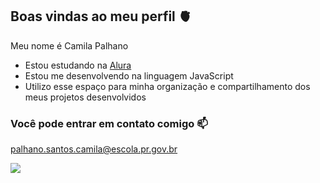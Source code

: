 ## Boas vindas ao meu perfil 🫀

 Meu nome é Camila Palhano 

 - Estou estudando na [Alura](https://www.alura.com.br)
 - Estou me desenvolvendo na linguagem JavaScript
 - Utilizo esse espaço para minha organização e compartilhamento dos meus projetos desenvolvidos

### Você pode entrar em contato comigo 📫

palhano.santos.camila@escola.pr.gov.br

  ![](https://media1.tenor.com/m/c5HaEnWzTIgAAAAC/peach-goma-peach.gif) 
